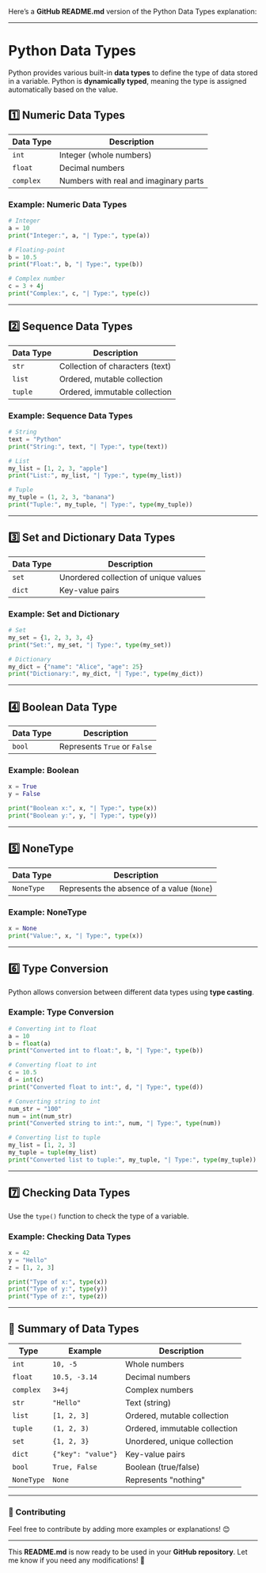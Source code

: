 Here’s a **GitHub README.md** version of the Python Data Types explanation:  

---

# **Python Data Types**  

Python provides various built-in **data types** to define the type of data stored in a variable. Python is **dynamically typed**, meaning the type is assigned automatically based on the value.  

## **1️⃣ Numeric Data Types**  

| Data Type  | Description |
|------------|-------------|
| `int`      | Integer (whole numbers) |
| `float`    | Decimal numbers |
| `complex`  | Numbers with real and imaginary parts |

### **Example: Numeric Data Types**  
```python
# Integer
a = 10
print("Integer:", a, "| Type:", type(a))

# Floating-point
b = 10.5
print("Float:", b, "| Type:", type(b))

# Complex number
c = 3 + 4j
print("Complex:", c, "| Type:", type(c))
```

---

## **2️⃣ Sequence Data Types**  

| Data Type  | Description |
|------------|-------------|
| `str`      | Collection of characters (text) |
| `list`     | Ordered, mutable collection |
| `tuple`    | Ordered, immutable collection |

### **Example: Sequence Data Types**  
```python
# String
text = "Python"
print("String:", text, "| Type:", type(text))

# List
my_list = [1, 2, 3, "apple"]
print("List:", my_list, "| Type:", type(my_list))

# Tuple
my_tuple = (1, 2, 3, "banana")
print("Tuple:", my_tuple, "| Type:", type(my_tuple))
```

---

## **3️⃣ Set and Dictionary Data Types**  

| Data Type  | Description |
|------------|-------------|
| `set`      | Unordered collection of unique values |
| `dict`     | Key-value pairs |

### **Example: Set and Dictionary**  
```python
# Set
my_set = {1, 2, 3, 3, 4}
print("Set:", my_set, "| Type:", type(my_set))

# Dictionary
my_dict = {"name": "Alice", "age": 25}
print("Dictionary:", my_dict, "| Type:", type(my_dict))
```

---

## **4️⃣ Boolean Data Type**  

| Data Type  | Description |
|------------|-------------|
| `bool`     | Represents `True` or `False` |

### **Example: Boolean**  
```python
x = True
y = False

print("Boolean x:", x, "| Type:", type(x))
print("Boolean y:", y, "| Type:", type(y))
```

---

## **5️⃣ NoneType**  

| Data Type  | Description |
|------------|-------------|
| `NoneType` | Represents the absence of a value (`None`) |

### **Example: NoneType**  
```python
x = None
print("Value:", x, "| Type:", type(x))
```

---

## **6️⃣ Type Conversion**  
Python allows conversion between different data types using **type casting**.

### **Example: Type Conversion**  
```python
# Converting int to float
a = 10
b = float(a)
print("Converted int to float:", b, "| Type:", type(b))

# Converting float to int
c = 10.5
d = int(c)
print("Converted float to int:", d, "| Type:", type(d))

# Converting string to int
num_str = "100"
num = int(num_str)
print("Converted string to int:", num, "| Type:", type(num))

# Converting list to tuple
my_list = [1, 2, 3]
my_tuple = tuple(my_list)
print("Converted list to tuple:", my_tuple, "| Type:", type(my_tuple))
```

---

## **7️⃣ Checking Data Types**  

Use the `type()` function to check the type of a variable.

### **Example: Checking Data Types**  
```python
x = 42
y = "Hello"
z = [1, 2, 3]

print("Type of x:", type(x))
print("Type of y:", type(y))
print("Type of z:", type(z))
```

---

## **📌 Summary of Data Types**  

| **Type**  | **Example** | **Description** |
|-----------|------------|----------------|
| `int`     | `10, -5` | Whole numbers |
| `float`   | `10.5, -3.14` | Decimal numbers |
| `complex` | `3+4j` | Complex numbers |
| `str`     | `"Hello"` | Text (string) |
| `list`    | `[1, 2, 3]` | Ordered, mutable collection |
| `tuple`   | `(1, 2, 3)` | Ordered, immutable collection |
| `set`     | `{1, 2, 3}` | Unordered, unique collection |
| `dict`    | `{"key": "value"}` | Key-value pairs |
| `bool`    | `True, False` | Boolean (true/false) |
| `NoneType`| `None` | Represents "nothing" |

---

### **📌 Contributing**
Feel free to contribute by adding more examples or explanations! 😊  

---

This **README.md** is now ready to be used in your **GitHub repository**. Let me know if you need any modifications! 🚀
